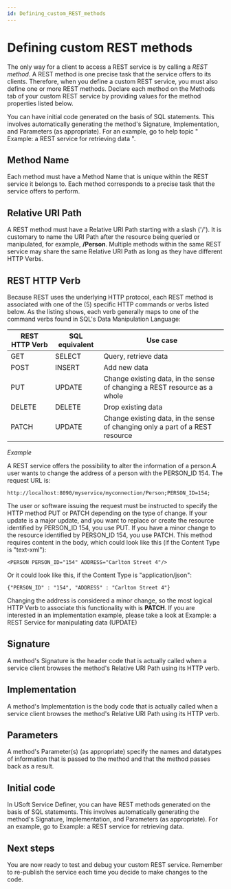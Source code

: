 ```yaml
---
id: Defining_custom_REST_methods
---
```


# Defining custom REST methods

The only way for a client to access a REST service is by calling a *REST method*. A REST method is one precise task that the service offers to its clients. Therefore, when you define a custom REST service, you must also define one or more REST methods. Declare each method on the Methods tab of your custom REST service by providing values for the method properties listed below.

You can have initial code generated on the basis of SQL statements. This involves automatically generating the method's Signature, Implementation, and Parameters (as appropriate). For an example, go to help topic " Example: a REST service for retrieving data ".

## Method Name

Each method must have a Method Name that is unique within the REST service it belongs to. Each method corresponds to a precise task that the service offers to perform.

## Relative URI Path

A REST method must have a Relative URI Path starting with a slash ('/'). It is customary to name the URI Path after the resource being queried or manipulated, for example, **/Person**. Multiple methods within the same REST service may share the same Relative URI Path as long as they have different HTTP Verbs.

## REST HTTP Verb

Because REST uses the underlying HTTP protocol, each REST method is associated with one of the (5) specific HTTP commands or verbs listed below. As the listing shows, each verb generally maps to one of the command verbs found in SQL's Data Manipulation Language:

|**REST HTTP Verb**|**SQL equivalent**|**Use case**|
|--------|--------|--------|
|GET     |SELECT  |Query, retrieve data|
|POST    |INSERT  |Add new data|
|PUT     |UPDATE  |Change existing data, in the sense of changing a REST resource as a whole|
|DELETE  |DELETE  |Drop existing data|
|PATCH   |UPDATE  |Change existing data, in the sense of changing only a part of a REST resource|



*Example*

A REST service offers the possibility to alter the information of a person.A user wants to change the address of a person with the PERSON_ID 154. The request URL is:

```
http://localhost:8090/myservice/myconnection/Person;PERSON_ID=154;
```

The user or software issuing the request must be instructed to specify the HTTP method PUT or PATCH depending on the type of change. If your update is a major update, and you want to replace or create the resource identified by PERSON_ID 154, you use PUT. If you have a minor change to the resource identified by PERSON_ID 154, you use PATCH. This method requires content in the body, which could look like this (if the Content Type is "text-xml"):

```
<PERSON PERSON_ID="154" ADDRESS="Carlton Street 4"/>
```

Or it could look like this, if the Content Type is "application/json":

```
{"PERSON_ID" : "154", "ADDRESS" : "Carlton Street 4"}
```

Changing the address is considered a minor change, so the most logical HTTP Verb to associate this functionality with is **PATCH**. If you are interested in an implementation example, please take a look at Example: a REST Service for manipulating data (UPDATE)

## Signature

A method's Signature is the header code that is actually called when a service client browses the method's Relative URI Path using its HTTP verb.

## Implementation

A method's Implementation is the body code that is actually called when a service client browses the method's Relative URI Path using its HTTP verb.

## Parameters

A method's Parameter(s) (as appropriate) specify the names and datatypes of information that is passed to the method and that the method passes back as a result.

## Initial code

In USoft Service Definer, you can have REST methods generated on the basis of SQL statements. This involves automatically generating the method's Signature, Implementation, and Parameters (as appropriate). For an example, go to Example: a REST service for retrieving data.

## Next steps

You are now ready to test and debug your custom REST service. Remember to re-publish the service each time you decide to make changes to the code.
